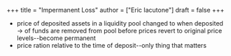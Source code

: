 +++
title = "Impermanent Loss"
author = ["Eric Iacutone"]
draft = false
+++

-   price of deposited assets in a liquidity pool changed to when deposited
    -&gt; of funds are removed from pool before prices revert to original price levels--become permanent
-   price ration relative to the time of deposit--only thing that matters
